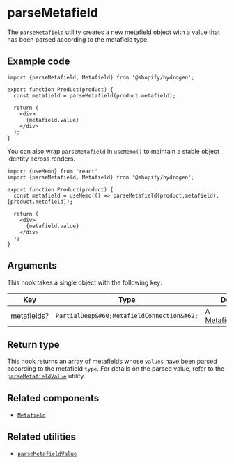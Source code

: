 # parseMetafield


The `parseMetafield` utility creates a new metafield object with a value that has been parsed according to the metafield type.

## Example code

```tsx
import {parseMetafield, Metafield} from '@shopify/hydrogen';

export function Product(product) {
  const metafield = parseMetafield(product.metafield);

  return (
    <div>
      {metafield.value}
    </div>
  );
}
```

You can also wrap `parseMetafield` in `useMemo()` to maintain a stable object identity across renders.

```tsx
import {useMemo} from 'react'
import {parseMetafield, Metafield} from '@shopify/hydrogen';

export function Product(product) {
  const metafield = useMemo(() => parseMetafield(product.metafield), [product.metafield]);

  return (
    <div>
      {metafield.value}
    </div>
  );
}
```

## Arguments

This hook takes a single object with the following key:

| Key         | Type                                                  | Description                                                                                               |
| ----------- | ----------------------------------------------------- | --------------------------------------------------------------------------------------------------------- |
| metafields? | `PartialDeep&#60;MetafieldConnection&#62;` | A [MetafieldConnection](https://shopify.dev/api/storefront/reference/common-objects/metafieldconnection). |

## Return type

This hook returns an array of metafields whose `values` have been parsed according to the metafield `type`. For details on the parsed value, refer to the [`parseMetafieldValue`](/docs/utilities/parsemetafieldvalue.md) utility.

## Related components

- [`Metafield`](/docs/components/primitive/metafield.md)

## Related utilities

- [`parseMetafieldValue`](/docs/utilities/parsemetafieldvalue.md)
